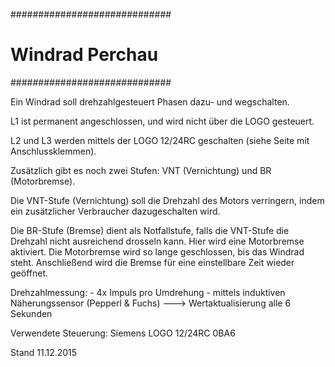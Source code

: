 ﻿#############################
# Windrad  Perchau          #
#############################

Ein Windrad soll drehzahlgesteuert Phasen dazu- und wegschalten.

L1 ist permanent angeschlossen, und wird nicht über die LOGO gesteuert.

L2 und L3 werden mittels der LOGO 12/24RC geschalten (siehe Seite mit Anschlussklemmen).

Zusätzlich gibt es noch zwei Stufen: VNT (Vernichtung) und BR (Motorbremse).

Die VNT-Stufe (Vernichtung) soll die Drehzahl des Motors verringern, indem ein zusätzlicher Verbraucher dazugeschalten wird.

Die BR-Stufe (Bremse) dient als Notfallstufe, falls die VNT-Stufe die Drehzahl nicht ausreichend drosseln kann. Hier wird eine Motorbremse aktiviert. Die Motorbremse wird so lange geschlossen, bis das Windrad steht. Anschließend wird die Bremse für eine einstellbare Zeit wieder geöffnet.

Drehzahlmessung:
    - 4x Impuls pro Umdrehung
    - mittels induktiven Näherungssensor (Pepperl & Fuchs)
    ---> Wertaktualisierung alle 6 Sekunden

Verwendete Steuerung:
    Siemens LOGO 12/24RC 0BA6


Stand 11.12.2015
